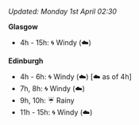 *Updated: Monday 1st April 02:30*

**Glasgow**

* 4h - 15h: :cyclone: Windy (:cloud:)

**Edinburgh**

* 4h - 6h: :cyclone: Windy (:cloud:) [:cloud: as of 4h]
* 7h, 8h: :cyclone: Windy (:cloud:)
* 9h, 10h: :umbrella: Rainy
* 11h - 15h: :cyclone: Windy (:cloud:)
